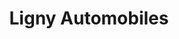 ---
title: "Ligny Automobiles"
url: /ligny-en-barrois/ligny-automobiles/
shop: réparation de voitures
---